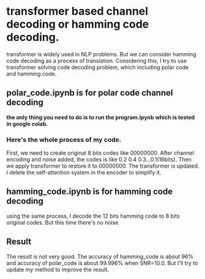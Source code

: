 # transformer based channel decoding or hamming code decoding.  

transformer is widely used in NLP problems. But we can consider hamming code decoding as a process of translation. Considering this, I try to use transformer solving code     decoding problem, which including polar code and hamming code.
## polar_code.ipynb is for polar code channel decoding
**the only thing you need to do is to run the program.ipynb which is tested in google colab.**
### Here's the whole process of my code.
First, we need to create original 8 bits codes like 00000000. After channel encoding and noise added, the codes is like 0.2 0.4 0.3...0.1(16bits). 
Then we apply transformer to restore it to 00000000. The transformer is updated. I delete the self-attention system in the encoder to simplify it.
## hamming_code.ipynb is for hamming code decoding
using the same process, I decode the 12 bits hamming code to 8 bits original codes. But this time there's no noise
## Result
The result is not very good. The accuracy of hamming_code is about 96% and accuracy of polar_code is about 99.996% when SNR=10.0. But I'll try to update my method to improve the result.
